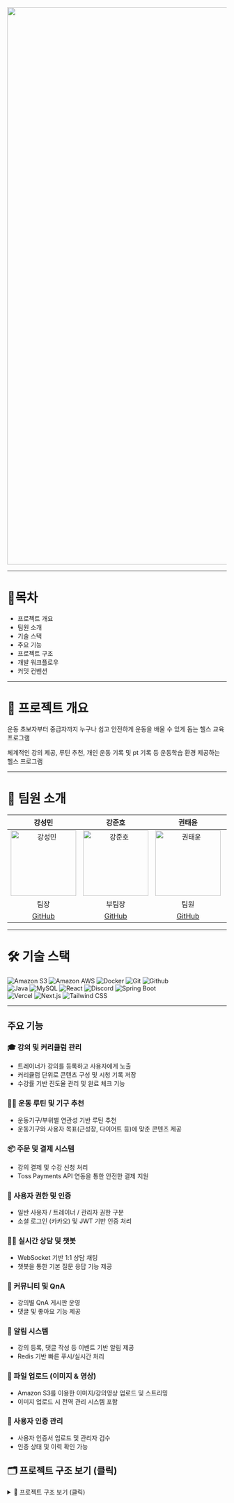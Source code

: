 <div align="center">
<img width="1277" alt="스크린샷 2025-05-27 오후 1 12 05" src="https://github.com/user-attachments/assets/a30b7a7b-0658-4501-9c64-7c96a81c92a1" />
</div>

---

# 🫧목차
+ 프로젝트 개요
+ 팀원 소개
+ 기술 스택
+ 주요 기능
+ 프로젝트 구조
+ 개발 워크플로우
+ 커밋 컨벤션

---

# 📖 프로젝트 개요

운동 초보자부터 중급자까지 누구나 쉽고 안전하게 운동을 배울 수 있게 돕는 헬스 교육 프로그램

체계적인 강의 제공, 루틴 추천, 개인 운동 기록 및 pt 기록 등 운동학습 환경 제공하는 헬스 프로그램



---

# 👥 팀원 소개

| 강성민 | 강준호 | 권태윤 | 유광륜 | 최정인 |
|:------------------------------------------:|:--------------------------------------:|:---------------------------------------:|:-----------------------------------------:|:-----------------------------------------:|
|     <img src="여기안에 이미지" alt="강성민" width="150">     |   <img src="여기안에 이미지" alt="강준호" width="150">   |   <img src="여기안에 이미지" alt="권태윤" width="150">    |    <img src="여기안에 이미지" alt="유광륜" width="150">     |     <img src="여기안에 이미지" alt="최정인" width="150">    |
|                     팀장                     |                  부팀장                   |                   팀원                    |                    팀원                     |                    팀원                     |
| [GitHub]() | [GitHub](https://github.com/0320kangk) | [GitHub]() | [GitHub](https://github.com/yoogwangryun) | [GitHub]() |

---


# 🛠️ 기술 스택

![Amazon S3](https://img.shields.io/badge/Amazon%20S3-569A31?style=for-the-badge&logo=Amazon%20S3&logoColor=white)
![Amazon AWS](https://img.shields.io/badge/Amazon%20AWS-232F3E?style=for-the-badge&logo=Amazon%20AWS&logoColor=white)
![Docker](https://img.shields.io/badge/Docker-2496ED?style=for-the-badge&logo=Docker&logoColor=white)
![Git](https://img.shields.io/badge/Git-F05032?style=for-the-badge&logo=Git&logoColor=white)
![Github](https://img.shields.io/badge/Github-181717?style=for-the-badge&logo=Github&logoColor=white)  
![Java](https://img.shields.io/badge/Java-007396?style=for-the-badge&logo=Java&logoColor=white)
![MySQL](https://img.shields.io/badge/MySQL-4479A1?style=for-the-badge&logo=MySQL&logoColor=white)
![React](https://img.shields.io/badge/React-61DAFB?style=for-the-badge&logo=React&logoColor=white)
![Discord](https://img.shields.io/badge/Discord-5865F2?style=for-the-badge&logo=Discord&logoColor=white)
![Spring Boot](https://img.shields.io/badge/Spring%20Boot-6DB33F?style=for-the-badge&logo=Spring%20Boot&logoColor=white)  
![Vercel](https://img.shields.io/badge/Vercel-000000?style=for-the-badge&logo=Vercel&logoColor=white)
![Next.js](https://img.shields.io/badge/Next.js-000000?style=for-the-badge&logo=Next.js&logoColor=white)
![Tailwind CSS](https://img.shields.io/badge/Tailwind%20CSS-06B6D4?style=for-the-badge&logo=Tailwind%20CSS&logoColor=white)

---

## 주요 기능

### 🎓 강의 및 커리큘럼 관리
- 트레이너가 강의를 등록하고 사용자에게 노출
- 커리큘럼 단위로 콘텐츠 구성 및 시청 기록 저장
- 수강률 기반 진도율 관리 및 완료 체크 기능

### 🏋️‍♀️ 운동 루틴 및 기구 추천
- 운동기구/부위별 연관성 기반 루틴 추천
- 운동기구와 사용자 목표(근성장, 다이어트 등)에 맞춘 콘텐츠 제공

### 📦 주문 및 결제 시스템
- 강의 결제 및 수강 신청 처리
- Toss Payments API 연동을 통한 안전한 결제 지원

### 👥 사용자 권한 및 인증
- 일반 사용자 / 트레이너 / 관리자 권한 구분
- 소셜 로그인 (카카오) 및 JWT 기반 인증 처리

### 🧑‍💬 실시간 상담 및 챗봇
- WebSocket 기반 1:1 상담 채팅
- 챗봇을 통한 기본 질문 응답 기능 제공

### 💬 커뮤니티 및 QnA
- 강의별 QnA 게시판 운영
- 댓글 및 좋아요 기능 제공

### 📩 알림 시스템
- 강의 등록, 댓글 작성 등 이벤트 기반 알림 제공
- Redis 기반 빠른 푸시/실시간 처리

### 📁 파일 업로드 (이미지 & 영상)
- Amazon S3를 이용한 이미지/강의영상 업로드 및 스트리밍
- 이미지 업로드 시 전역 관리 시스템 포함

### 🧾 사용자 인증 관리
- 사용자 인증서 업로드 및 관리자 검수
- 인증 상태 및 이력 확인 가능

## 🗂 프로젝트 구조 보기 (클릭)

<details>
<summary>📁 프로젝트 구조 보기 (클릭)</summary>

```plaintext
health-school/
├── .gitignore
├── build.gradle.kts
├── settings.gradle.kts
├── gradlew*                          # Gradle 실행 스크립트
├── uploads/                          # 업로드된 파일 저장 디렉토리
├── test/                             # 테스트 코드 디렉토리

├── src/
│   └── main/
│       ├── java/com/malnutrition/backend/
│       │   ├── domain/                    # 비즈니스 도메인 계층
│       │   │   ├── admin/                 # 관리자 대시보드, 사용자 관리
│       │   │   ├── alarm/                 # 알림 기능
│       │   │   ├── certification/         # 자격 인증 (유저, 카테고리 포함)
│       │   │   ├── chatbotmessage/        # 챗봇 메시지 관리
│       │   │   ├── chatroom/              # 채팅방 및 메시지
│       │   │   ├── counseling/            # 상담 및 스케줄링
│       │   │   ├── image/                 # 이미지 업로드/조회
│       │   │   ├── lecture/               # 강의 기능 (강의, 커리큘럼 등)
│       │   │   ├── machine/               # 운동기구 및 부위
│       │   │   ├── order/                 # 주문, 결제, 수강 등록
│       │   │   └── user/                  # 사용자 도메인
│       │   ├── global/                    # 전역 설정 및 공통 기능
│       │   │   ├── config/                # Spring, Security 설정
│       │   │   ├── exception/
│       │   │   ├── rq/                    # 로그인 유저 처리
│       │   │   └── ut/
│       │   └── maincontroller/
│       │       └── HealthSchoolApplication.java  # Spring Boot 메인 클래스
│
│       └── resources/
│           ├── application.yml
│           ├── application-dev.yml
│           ├── application-prod.yml
│           ├── application-test.yml
│           ├── application-secret.yml
│           └── application-secret.yml.default
</details> ```
